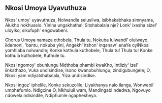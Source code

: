 ## Nkosi Umoya Uyavuthuza

Nkos' umoy' uyavuthuza, Nolwandle selusilwa,
Isibhakabhaka simnyama, Alukho nokhuselo.
Yinina ungakhathali Sitshabalala nje?
Lonk' ixesha sizel' uloyiko, sikufuph' engcwabeni.

Chorus
Umoya namaza othobela, Thula tu,
Nokuba lulwandl' olulwayo, iidemoni, 'bantu, nokuba yini,
Angekh' itshon' inqanaw' enaYe oyiNkosi yomhlaba nolwandle;
Konke kothula kuthobele, Thula tu! Thula tu!
Konke kothula kuthobele, Kuthule tu.

Nkosi ngomoy' obuhlungu Nidthoba phambi kwaKho,
Intliziy' izel' iinkathazo, Vuka undisindise,
Isono kwanobuhlungu, zindigubungele;
O, Nkosi yam ndiyatshabalala, Yiza undisindise.

Nkosi ingoz' iphelile, Konke sekuzolile;
Liyakhanya nalo ilanga, Wonwabil' umphefumlo.
Ndigcine O, Mkhululi wam, Mandingabi ndedwa,
Ngovuyo ndowela ndisindile, Ndiphumle ngaphesheya.

